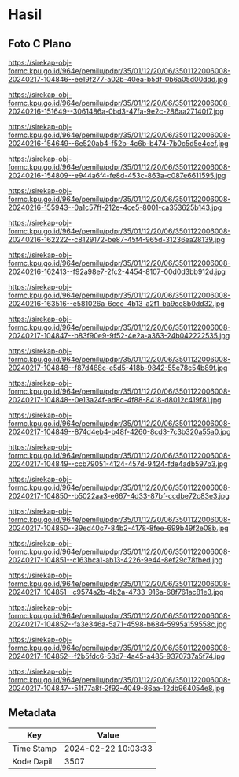 # Hasil

## Foto C Plano

https://sirekap-obj-formc.kpu.go.id/964e/pemilu/pdpr/35/01/12/20/06/3501122006008-20240217-104846--ee19f277-a02b-40ea-b5df-0b6a05d00ddd.jpg

https://sirekap-obj-formc.kpu.go.id/964e/pemilu/pdpr/35/01/12/20/06/3501122006008-20240216-151649--3061486a-0bd3-47fa-9e2c-286aa27140f7.jpg

https://sirekap-obj-formc.kpu.go.id/964e/pemilu/pdpr/35/01/12/20/06/3501122006008-20240216-154649--6e520ab4-f52b-4c6b-b474-7b0c5d5e4cef.jpg

https://sirekap-obj-formc.kpu.go.id/964e/pemilu/pdpr/35/01/12/20/06/3501122006008-20240216-154809--e944a6f4-fe8d-453c-863a-c087e6611595.jpg

https://sirekap-obj-formc.kpu.go.id/964e/pemilu/pdpr/35/01/12/20/06/3501122006008-20240216-155943--0a1c57ff-212e-4ce5-8001-ca353625b143.jpg

https://sirekap-obj-formc.kpu.go.id/964e/pemilu/pdpr/35/01/12/20/06/3501122006008-20240216-162222--c8129172-be87-45f4-965d-31236ea28139.jpg

https://sirekap-obj-formc.kpu.go.id/964e/pemilu/pdpr/35/01/12/20/06/3501122006008-20240216-162413--f92a98e7-2fc2-4454-8107-00d0d3bb912d.jpg

https://sirekap-obj-formc.kpu.go.id/964e/pemilu/pdpr/35/01/12/20/06/3501122006008-20240216-163516--e581026a-6cce-4b13-a2f1-ba9ee8b0dd32.jpg

https://sirekap-obj-formc.kpu.go.id/964e/pemilu/pdpr/35/01/12/20/06/3501122006008-20240217-104847--b83f90e9-9f52-4e2a-a363-24b042222535.jpg

https://sirekap-obj-formc.kpu.go.id/964e/pemilu/pdpr/35/01/12/20/06/3501122006008-20240217-104848--f87d488c-e5d5-418b-9842-55e78c54b89f.jpg

https://sirekap-obj-formc.kpu.go.id/964e/pemilu/pdpr/35/01/12/20/06/3501122006008-20240217-104848--0e13a24f-ad8c-4f88-8418-d8012c419f81.jpg

https://sirekap-obj-formc.kpu.go.id/964e/pemilu/pdpr/35/01/12/20/06/3501122006008-20240217-104849--874d4eb4-b48f-4260-8cd3-7c3b320a55a0.jpg

https://sirekap-obj-formc.kpu.go.id/964e/pemilu/pdpr/35/01/12/20/06/3501122006008-20240217-104849--ccb79051-4124-457d-9424-fde4adb597b3.jpg

https://sirekap-obj-formc.kpu.go.id/964e/pemilu/pdpr/35/01/12/20/06/3501122006008-20240217-104850--b5022aa3-e667-4d33-87bf-ccdbe72c83e3.jpg

https://sirekap-obj-formc.kpu.go.id/964e/pemilu/pdpr/35/01/12/20/06/3501122006008-20240217-104850--39ed40c7-84b2-4178-8fee-699b49f2e08b.jpg

https://sirekap-obj-formc.kpu.go.id/964e/pemilu/pdpr/35/01/12/20/06/3501122006008-20240217-104851--c163bca1-ab13-4226-9e44-8ef29c78fbed.jpg

https://sirekap-obj-formc.kpu.go.id/964e/pemilu/pdpr/35/01/12/20/06/3501122006008-20240217-104851--c9574a2b-4b2a-4733-916a-68f761ac81e3.jpg

https://sirekap-obj-formc.kpu.go.id/964e/pemilu/pdpr/35/01/12/20/06/3501122006008-20240217-104852--fa3e346a-5a71-4598-b684-5995a159558c.jpg

https://sirekap-obj-formc.kpu.go.id/964e/pemilu/pdpr/35/01/12/20/06/3501122006008-20240217-104852--f2b5fdc6-53d7-4a45-a485-9370737a5f74.jpg

https://sirekap-obj-formc.kpu.go.id/964e/pemilu/pdpr/35/01/12/20/06/3501122006008-20240217-104847--51f77a8f-2f92-4049-86aa-12db964054e8.jpg


## Metadata

| Key        | Value               |
| ---------- | ------------------- |
| Time Stamp | 2024-02-22 10:03:33 |
| Kode Dapil | 3507                |



